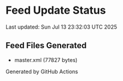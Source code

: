# Feed Update Status
Last updated: Sun Jul 13 23:32:03 UTC 2025

## Feed Files Generated
- master.xml (77827 bytes)

Generated by GitHub Actions
